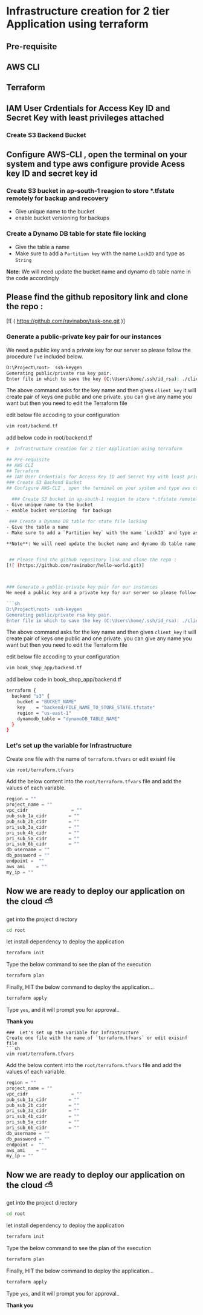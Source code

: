 #  Infrastructure creation for 2 tier Application using terraform 

## Pre-requisite 
## AWS CLI
## Terraform
## IAM User Crdentials for Access Key ID and Secret Key with least privileges attached 
### Create S3 Backend Bucket
## Configure AWS-CLI , open the terminal on your system and type aws configure provide Acess key ID and secret key id 
 
  ### Create S3 bucket in ap-south-1 reagion to store *.tfstate remotely for backup and recovery
- Give unique name to the bucket
- enable bucket versioning  for backups

 ### Create a Dynamo DB table for state file locking
- Give the table a name
- Make sure to add a `Partition key` with the name `LockID` and type as `String`

**Note**: We will need update the bucket name and dynamo db table name in the code accordingly


 ## Please find the github repository link and clone the repo : 
[![ ( https://github.com/ravinabor/task-one.git )]



### Generate a public-private key pair for our instances
We need a public key and a private key for our server so please follow the procedure I've included below.

```sh
D:\Project\root>  ssh-keygen
Generating public/private rsa key pair.
Enter file in which to save the key (C:\Users\home/.ssh/id_rsa): ./client_key
```
The above command asks for the key name and then gives `client_key` it will create pair of keys one public and one private. you can give any name you want but then you need to edit the Terraform file

edit below file accoding to your configuration
```sh
vim root/backend.tf
```
add below code in root/backend.tf
```sh
#  Infrastructure creation for 2 tier Application using terraform 

## Pre-requisite 
## AWS CLI
## Terraform
## IAM User Crdentials for Access Key ID and Secret Key with least privileges attached 
### Create S3 Backend Bucket
## Configure AWS-CLI , open the terminal on your system and type aws configure provide Acess key ID and secret key id 
 
  ### Create S3 bucket in ap-south-1 reagion to store *.tfstate remotely for backup and recovery
- Give unique name to the bucket
- enable bucket versioning  for backups

 ### Create a Dynamo DB table for state file locking
- Give the table a name
- Make sure to add a `Partition key` with the name `LockID` and type as `String`

**Note**: We will need update the bucket name and dynamo db table name in the code accordingly


 ## Please find the github repository link and clone the repo : 
[![ (https://github.com/ravinabor/hello-world.git)]



### Generate a public-private key pair for our instances
We need a public key and a private key for our server so please follow the procedure I've included below.

```sh
D:\Project\root>  ssh-keygen
Generating public/private rsa key pair.
Enter file in which to save the key (C:\Users\home/.ssh/id_rsa): ./client_key
```
The above command asks for the key name and then gives `client_key` it will create pair of keys one public and one private. you can give any name you want but then you need to edit the Terraform file

edit below file accoding to your configuration
```sh
vim book_shop_app/backend.tf
```
add below code in book_shop_app/backend.tf
```sh
terraform {
  backend "s3" {
    bucket = "BUCKET_NAME"
    key    = "backend/FILE_NAME_TO_STORE_STATE.tfstate"
    region = "us-east-1"
    dynamodb_table = "dynamoDB_TABLE_NAME"
  }
}
```
###  Let's set up the variable for Infrastructure
Create one file with the name of `terraform.tfvars` or edit exisinf file
```sh
vim root/terraform.tfvars
```

Add the below content into the `root/terraform.tfvars` file and add the values of each variable.
```javascript
region = ""
project_name = ""
vpc_cidr                = ""
pub_sub_1a_cidr        = ""
pub_sub_2b_cidr        = ""
pri_sub_3a_cidr        = ""
pri_sub_4b_cidr        = ""
pri_sub_5a_cidr        = ""
pri_sub_6b_cidr        = ""
db_username = ""
db_password = ""
endpoint =  ""
aws_ami    = ""
my_ip = ""


```

##  Now we are ready to deploy our application on the cloud ⛅
get into the project directory 
```sh
cd root
```
 let install dependency to deploy the application 

```sh
terraform init 
```

Type the below command to see the plan of the execution 
```sh
terraform plan
```

Finally, HIT the below command to deploy the application...
```sh
terraform apply 
```

Type `yes`, and it will prompt you for approval..

**Thank you**
```
###  Let's set up the variable for Infrastructure
Create one file with the name of `terraform.tfvars` or edit exisinf file
```sh
vim root/terraform.tfvars
```

Add the below content into the `root/terraform.tfvars` file and add the values of each variable.
```javascript
region = ""
project_name = ""
vpc_cidr                = ""
pub_sub_1a_cidr        = ""
pub_sub_2b_cidr        = ""
pri_sub_3a_cidr        = ""
pri_sub_4b_cidr        = ""
pri_sub_5a_cidr        = ""
pri_sub_6b_cidr        = ""
db_username = ""
db_password = ""
endpoint =  ""
aws_ami    = ""
my_ip = ""


```

##  Now we are ready to deploy our application on the cloud ⛅
get into the project directory 
```sh
cd root
```
 let install dependency to deploy the application 

```sh
terraform init 
```

Type the below command to see the plan of the execution 
```sh
terraform plan
```

Finally, HIT the below command to deploy the application...
```sh
terraform apply 
```

Type `yes`, and it will prompt you for approval..

**Thank you**
